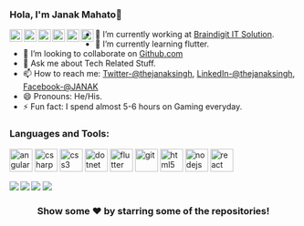 ### Hola, I'm Janak Mahato👋

  <a href="https://www.facebook.com/janak.singh.9212301">
  <img align="left" alt="Janak's Facebook" width="22px" src="https://cdn.jsdelivr.net/npm/simple-icons@v3/icons/facebook.svg">
  </a>
  <a href="https://twitter.com/thejanaksingh">
  <img align="left" alt="janak's twitter" width="22px" src="https://cdn.jsdelivr.net/npm/simple-icons@v3/icons/twitter.svg">
  </a>
  <a href="https://www.linkedin.com/in/thejanaksingh/">
  <img align="left" alt=janak's linkedin" width="22px" src="https://cdn.jsdelivr.net/npm/simple-icons@v3/icons/linkedin.svg">
                              </a>
<a href="https://www.instagram.com/in/thejanaksingh/">
  <img align="left" alt=janak's instagram" width="22px" src="https://cdn.jsdelivr.net/npm/simple-icons@v3/icons/instagram.svg">
                              </a>
<a href="https://telegram.org/thejanakmahto">
  <img align="left" alt=janak's telegram" width="22px" src="https://cdn.jsdelivr.net/npm/simple-icons@v3/icons/telegram.svg">
                              </a>
<a href="https://www.github.com/in/erjanakmahato/" ><img align="left" alt=janak's github" width="22px" src="https://cdn.jsdelivr.net/npm/simple-icons@v3/icons/github.svg"/>
                              </a>



- 🔭 I’m currently working at [Braindigit IT Solution](http://braindigit.com/).
- 🌱 I’m currently learning  flutter.
- 👯 I’m looking to collaborate on [Github.com](https://github.com/erjanakmahato)
- 💬 Ask me about Tech Related Stuff.
- 📫 How to reach me: [Twitter-@thejanaksingh](https://twitter.com/thejanaksingh), [LinkedIn-@thejanaksingh](https://www.linkedin.com/in/thejanaksingh/), [Facebook-@JANAK](https://www.facebook.com/janak.singh.9212301)
- 😄 Pronouns: He/His.
- ⚡ Fun fact: I spend almost 5-6 hours on Gaming everyday.

### Languages and Tools:
<p align="left"><img src="https://devicons.github.io/devicon/devicon.git/icons/angularjs/angularjs-original.svg" alt="angularjs" width="40" height="40"/> <img src="https://devicons.github.io/devicon/devicon.git/icons/csharp/csharp-original.svg" alt="csharp" width="40" height="40"/> <img src="https://devicons.github.io/devicon/devicon.git/icons/css3/css3-original-wordmark.svg" alt="css3" width="40" height="40"/> <img src="https://devicons.github.io/devicon/devicon.git/icons/dot-net/dot-net-original-wordmark.svg" alt="dotnet" width="40" height="40"/> <img src="https://www.vectorlogo.zone/logos/flutterio/flutterio-icon.svg" alt="flutter" width="40" height="40"/> <img src="https://www.vectorlogo.zone/logos/git-scm/git-scm-icon.svg" alt="git" width="40" height="40"/> <img src="https://devicons.github.io/devicon/devicon.git/icons/html5/html5-original-wordmark.svg" alt="html5" width="40" height="40"/> <img src="https://devicons.github.io/devicon/devicon.git/icons/nodejs/nodejs-original-wordmark.svg" alt="nodejs" width="40" height="40"/> <img src="https://devicons.github.io/devicon/devicon.git/icons/react/react-original-wordmark.svg" alt="react" width="40" height="40"/></p>

<img align="left" src="https://github-readme-stats.vercel.app/api/top-langs/?username=erjanakmahato&layout=compact&hide=html&theme=dark&hide_langs_below=1">
  <img src="https://github-readme-stats.vercel.app/api?username=erjanakmahato&&show_icons=true&title_color=ffffff&icon_color=bb2acf&text_color=daf7dc&bg_color=191919">
<img align="left" src="https://github-readme-stats.vercel.app/api/pin/?username=erjanakmahato&repo=COVID-19&theme=dark">
<img src="https://github-readme-stats.vercel.app/api/pin/?username=erjanakmahato&repo=MRJteam&theme=dark">

<h3 align="center">Show some ❤️ by starring some of the repositories!</h3>
